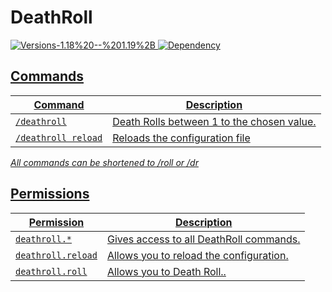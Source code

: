 # DeathRoll
<a href="https://github.com/Valorless/DeathRoll" rel="nofollow"><img src="https://img.shields.io/badge/Versions-1.18%20--%201.20.4%2B-brightgreen?style=flat" alt="Versions-1.18%20--%201.19%2B" style="max-width: 100%;"/>
<a href="https://github.com/Valorless/ValorlessUtils" rel="nofollow"><img src="https://img.shields.io/badge/Requires-ValorlessUtils-red?style=flat" alt="Dependency" style="max-width: 100%;"/>
<br>

## Commands
| Command | Description |
| --- | --- |
| `/deathroll` | Death Rolls between 1 to the chosen value. |
| `/deathroll reload` | Reloads the configuration file |

*All commands can be shortened to /roll or /dr*
  
## Permissions
| Permission | Description |
| --- | --- |
| `deathroll.*` | Gives access to all DeathRoll commands. |
| `deathroll.reload` | Allows you to reload the configuration. |
| `deathroll.roll` | Allows you to Death Roll.. |
